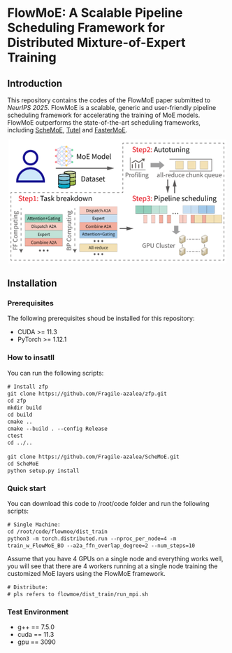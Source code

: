 # FlowMoE: A Scalable Pipeline Scheduling Framework for Distributed Mixture-of-Expert Training #  
## Introduction ##
This repository contains the codes of the FlowMoE paper submitted to *NeurIPS 2025*. FlowMoE is a scalable, generic and user-friendly pipeline scheduling framework for accelerating the training of MoE models. FlowMoE outperforms the state-of-the-art scheduling frameworks, including [ScheMoE](https://github.com/Fragile-azalea/ScheMoE), [Tutel](https://github.com/microsoft/tutel) and [FasterMoE](https://github.com/thu-pacman/FasterMoE).  
<div align=center><img src="workflow.png" width="500"/></div> 

## Installation ##
### Prerequisites ###
The following prerequisites shoud be installed for this repository:  
* CUDA >= 11.3  
* PyTorch >= 1.12.1
### How to insatll ###
You can run the following scripts:  
```
# Install zfp
git clone https://github.com/Fragile-azalea/zfp.git
cd zfp
mkdir build
cd build
cmake ..
cmake --build . --config Release
ctest
cd ../..

git clone https://github.com/Fragile-azalea/ScheMoE.git
cd ScheMoE
python setup.py install
```
### Quick start ###
You can download this code to /root/code folder and run the following scripts:  
```
# Single Machine:
cd /root/code/flowmoe/dist_train  
python3 -m torch.distributed.run --nproc_per_node=4 -m train_w_FlowMoE_BO --a2a_ffn_overlap_degree=2 --num_steps=10
```  
Assume that you have 4 GPUs on a single node and everything works well, you will see that there are 4 workers running at a single node training the customized MoE layers using the FlowMoE framework.
```
# Distribute:
# pls refers to flowmoe/dist_train/run_mpi.sh
```
### Test Environment ###
* g++ == 7.5.0  
* cuda == 11.3
* gpu == 3090

